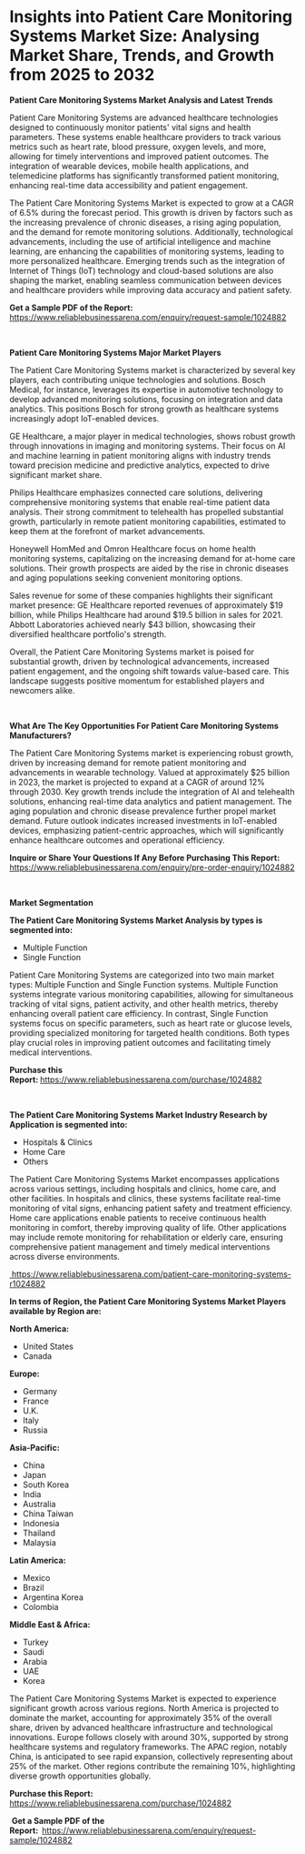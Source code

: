 <p><h1>Insights into Patient Care Monitoring Systems Market Size: Analysing Market Share, Trends, and Growth from 2025 to 2032</h1></p><p><strong>Patient Care Monitoring Systems Market Analysis and Latest Trends</strong></p>
<p><p>Patient Care Monitoring Systems are advanced healthcare technologies designed to continuously monitor patients' vital signs and health parameters. These systems enable healthcare providers to track various metrics such as heart rate, blood pressure, oxygen levels, and more, allowing for timely interventions and improved patient outcomes. The integration of wearable devices, mobile health applications, and telemedicine platforms has significantly transformed patient monitoring, enhancing real-time data accessibility and patient engagement.</p><p>The Patient Care Monitoring Systems Market is expected to grow at a CAGR of 6.5% during the forecast period. This growth is driven by factors such as the increasing prevalence of chronic diseases, a rising aging population, and the demand for remote monitoring solutions. Additionally, technological advancements, including the use of artificial intelligence and machine learning, are enhancing the capabilities of monitoring systems, leading to more personalized healthcare. Emerging trends such as the integration of Internet of Things (IoT) technology and cloud-based solutions are also shaping the market, enabling seamless communication between devices and healthcare providers while improving data accuracy and patient safety.</p></p>
<p><strong>Get a Sample PDF of the Report:&nbsp;</strong> <a href="https://www.reliablebusinessarena.com/enquiry/request-sample/1024882?utm_campaign=3079&utm_medium=2&utm_source=Github&utm_content=ia&utm_term=18042025&utm_id=patient-care-monitoring-systems">https://www.reliablebusinessarena.com/enquiry/request-sample/1024882</a></p>
<p>&nbsp;</p>
<p><strong>Patient Care Monitoring Systems Major Market Players</strong></p>
<p><p>The Patient Care Monitoring Systems market is characterized by several key players, each contributing unique technologies and solutions. Bosch Medical, for instance, leverages its expertise in automotive technology to develop advanced monitoring solutions, focusing on integration and data analytics. This positions Bosch for strong growth as healthcare systems increasingly adopt IoT-enabled devices. </p><p>GE Healthcare, a major player in medical technologies, shows robust growth through innovations in imaging and monitoring systems. Their focus on AI and machine learning in patient monitoring aligns with industry trends toward precision medicine and predictive analytics, expected to drive significant market share.</p><p>Philips Healthcare emphasizes connected care solutions, delivering comprehensive monitoring systems that enable real-time patient data analysis. Their strong commitment to telehealth has propelled substantial growth, particularly in remote patient monitoring capabilities, estimated to keep them at the forefront of market advancements.</p><p>Honeywell HomMed and Omron Healthcare focus on home health monitoring systems, capitalizing on the increasing demand for at-home care solutions. Their growth prospects are aided by the rise in chronic diseases and aging populations seeking convenient monitoring options.</p><p>Sales revenue for some of these companies highlights their significant market presence: GE Healthcare reported revenues of approximately $19 billion, while Philips Healthcare had around $19.5 billion in sales for 2021. Abbott Laboratories achieved nearly $43 billion, showcasing their diversified healthcare portfolio's strength.</p><p>Overall, the Patient Care Monitoring Systems market is poised for substantial growth, driven by technological advancements, increased patient engagement, and the ongoing shift towards value-based care. This landscape suggests positive momentum for established players and newcomers alike.</p></p>
<p>&nbsp;</p>
<p><strong>What Are The Key Opportunities For Patient Care Monitoring Systems Manufacturers?</strong></p>
<p><p>The Patient Care Monitoring Systems market is experiencing robust growth, driven by increasing demand for remote patient monitoring and advancements in wearable technology. Valued at approximately $25 billion in 2023, the market is projected to expand at a CAGR of around 12% through 2030. Key growth trends include the integration of AI and telehealth solutions, enhancing real-time data analytics and patient management. The aging population and chronic disease prevalence further propel market demand. Future outlook indicates increased investments in IoT-enabled devices, emphasizing patient-centric approaches, which will significantly enhance healthcare outcomes and operational efficiency.</p></p>
<p><strong>Inquire or Share Your Questions If Any Before Purchasing This Report:</strong> <a href="https://www.reliablebusinessarena.com/enquiry/pre-order-enquiry/1024882?utm_campaign=3079&utm_medium=2&utm_source=Github&utm_content=ia&utm_term=18042025&utm_id=patient-care-monitoring-systems">https://www.reliablebusinessarena.com/enquiry/pre-order-enquiry/1024882</a></p>
<p>&nbsp;</p>
<p><strong>Market Segmentation</strong></p>
<p><strong>The Patient Care Monitoring Systems Market Analysis by types is segmented into:</strong></p>
<p><ul><li>Multiple Function</li><li>Single Function</li></ul></p>
<p><p>Patient Care Monitoring Systems are categorized into two main market types: Multiple Function and Single Function systems. Multiple Function systems integrate various monitoring capabilities, allowing for simultaneous tracking of vital signs, patient activity, and other health metrics, thereby enhancing overall patient care efficiency. In contrast, Single Function systems focus on specific parameters, such as heart rate or glucose levels, providing specialized monitoring for targeted health conditions. Both types play crucial roles in improving patient outcomes and facilitating timely medical interventions.</p></p>
<p><strong>Purchase this Report:&nbsp;</strong><a href="https://www.reliablebusinessarena.com/purchase/1024882?utm_campaign=3079&utm_medium=2&utm_source=Github&utm_content=ia&utm_term=18042025&utm_id=patient-care-monitoring-systems">https://www.reliablebusinessarena.com/purchase/1024882</a></p>
<p>&nbsp;</p>
<p><strong>The Patient Care Monitoring Systems Market Industry Research by Application is segmented into:</strong></p>
<p><ul><li>Hospitals & Clinics</li><li>Home Care</li><li>Others</li></ul></p>
<p><p>The Patient Care Monitoring Systems Market encompasses applications across various settings, including hospitals and clinics, home care, and other facilities. In hospitals and clinics, these systems facilitate real-time monitoring of vital signs, enhancing patient safety and treatment efficiency. Home care applications enable patients to receive continuous health monitoring in comfort, thereby improving quality of life. Other applications may include remote monitoring for rehabilitation or elderly care, ensuring comprehensive patient management and timely medical interventions across diverse environments.</p></p>
<p><a href="https://www.reliablebusinessarena.com/patient-care-monitoring-systems-r1024882?utm_campaign=3079&utm_medium=2&utm_source=Github&utm_content=ia&utm_term=18042025&utm_id=patient-care-monitoring-systems">&nbsp;https://www.reliablebusinessarena.com/patient-care-monitoring-systems-r1024882</a></p>
<p><strong>In terms of Region, the Patient Care Monitoring Systems Market Players available by Region are:</strong></p>
<p>
    <p> <strong> North America: </strong>
        <ul>
            <li>United States</li>
            <li>Canada</li>
        </ul>
        </p> 
    <p> <strong> Europe: </strong>
        <ul>
            <li>Germany</li>
            <li>France</li>
            <li>U.K.</li>
            <li>Italy</li>
            <li>Russia</li>
        </ul>
        </p> 
    <p> <strong> Asia-Pacific: </strong>
        <ul>
            <li>China</li>
            <li>Japan</li>
            <li>South Korea</li>
            <li>India</li>
            <li>Australia</li>
            <li>China Taiwan</li>
            <li>Indonesia</li>
            <li>Thailand</li>
            <li>Malaysia</li>
        </ul>
        </p> 
    <p> <strong> Latin America: </strong>
        <ul>
            <li>Mexico</li>
            <li>Brazil</li>
            <li>Argentina Korea</li>
            <li>Colombia</li>
        </ul>
        </p> 
    <p> <strong> Middle East & Africa: </strong>
        <ul>
            <li>Turkey</li>
            <li>Saudi</li>
            <li>Arabia</li>
            <li>UAE</li>
            <li>Korea</li>
        </ul>
    </p>
    </p>
<p><p>The Patient Care Monitoring Systems Market is expected to experience significant growth across various regions. North America is projected to dominate the market, accounting for approximately 35% of the overall share, driven by advanced healthcare infrastructure and technological innovations. Europe follows closely with around 30%, supported by strong healthcare systems and regulatory frameworks. The APAC region, notably China, is anticipated to see rapid expansion, collectively representing about 25% of the market. Other regions contribute the remaining 10%, highlighting diverse growth opportunities globally.</p></p>
<p><strong>Purchase this Report: </strong><a href="https://www.reliablebusinessarena.com/purchase/1024882?utm_campaign=3079&utm_medium=2&utm_source=Github&utm_content=ia&utm_term=18042025&utm_id=patient-care-monitoring-systems">https://www.reliablebusinessarena.com/purchase/1024882</a></p>
<p>&nbsp;<strong>Get a Sample PDF of the Report:&nbsp;&nbsp;</strong><a href="https://www.reliablebusinessarena.com/enquiry/request-sample/1024882?utm_campaign=3079&utm_medium=2&utm_source=Github&utm_content=ia&utm_term=18042025&utm_id=patient-care-monitoring-systems">https://www.reliablebusinessarena.com/enquiry/request-sample/1024882</a></p>
<p><strong></strong></p>
<p><p></p><p></p><p></p></p>